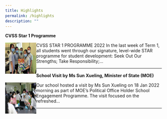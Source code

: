 ```yaml
---
title: Highlights
permalink: /highlights
description: ""
---
```

<html>
<body>


<p><strong>CVSS Star 1 Programme</strong></p>
<p>
<img src="/images/highlight%201.jpeg" style="float:left;width:100px;height:100px;">
CVSS STAR 1 PROGRAMME 2022 In the last week of Term 1, all students went through our signature, level-wide STAR programme for student development: Seek Out Our Strengths; Take Responsibility;...
</p>

</body>
</html>

_____

<html>
<body>


<p><strong>School Visit by Ms Sun Xueling, Minister of State (MOE)</strong></p>
<p>
<img src="/images/highlight%202.jpeg" style="float:left;width:100px;height:100px;">
Our school hosted a visit by Ms Sun Xueling on 18 Jan 2022 morning as part of MOE’s Political Office Holder School Engagement Programme. The visit focused on the refreshed...
</p>

</body>
</html>

______
